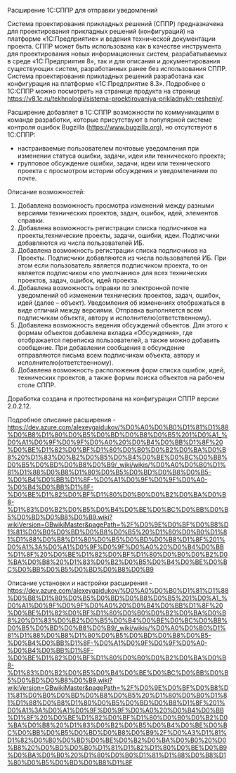 Расширение 1С:СППР для отправки уведомлений

Система проектирования прикладных решений (СППР) предназначена для проектирования прикладных решений (конфигураций) на платформе «1С:Предприятие» и ведения технической документации проекта. СППР может быть использована как в качестве инструмента для проектирования новых информационных систем, разрабатываемых в среде «1С:Предприятия 8», так и для описания и документирования существующих систем, разработанных ранее без использования СППР.
Система проектирования прикладных решений разработана как конфигурация на платформе «1С:Предприятие 8.3».
Подробнее о 1С:СППР можно посмотреть на странице продукта на странице https://v8.1c.ru/tekhnologii/sistema-proektirovaniya-prikladnykh-resheniy/.

Расширение добавляет в 1С:СППР возможности по коммуникациям в команде разработки, которые присутствуют в популярной системе контроля ошибок Bugzilla (https://www.bugzilla.org), 
но отсутствуют в 1С:СППР:
* настраиваемые пользователем почтовые уведомления при изменении статуса ошибки, задачи, идеи или технического проекта;
* групповое обсуждение ошибки, задачи, идеи или технического проекта с просмотром истории обсуждения и уведомлениями по почте.

Описание возможностей:
1. Добавлена возможность просмотра изменений между разными версиями технических проектов, задач, ошибок, идей, элементов справки.
2. Добавлена возможность регистрации списка подписчиков на проекты,технические проекты, задачи, ошибки, идеи. Подписчики добавляются из числа пользователей ИБ.
3. Добавлена возможность регистрации списка подписчиков на Проекты. Подписчики добавляются из числа пользователей ИБ. При этом если пользователь является подписчиком проекта, то он является подписчиком «по умолчанию» для всех технических проектов, задач, ошибок, идей проекта.
4. Добавлена возможность оправки по электронной почте уведомлений об изменении технических проектов, задач, ошибок, идей (далее – объект). Уведомления об изменениях отображаться в виде отличий между версиями. Отправка выполняется всем подписчикам объекта, автору и исполнителю(ответственному).
5. Добавлена возможность ведения обсуждений объектов. Для этого к формам объектов добавлена вкладка «Обсуждения», где отображается переписка пользователей, а также можно добавить сообщение. При добавлении сообщения в обсуждение отправляются письма всем подписчикам объекта, автору и исполнителю(ответственному).
6. Добавлена возможность расположения форм списка ошибок, идей, технических проектов, а также формы поиска объектов на рабочем столе СППР.

Доработка создана и протестирована на конфигурации СППР версии 2.0.2.12.


Подробное описание расширения - https://dev.azure.com/alexeygaidukov/%D0%A0%D0%B0%D1%81%D1%88%D0%B8%D1%80%D0%B5%D0%BD%D0%B8%D0%B5%201%D0%A1_%D0%A1%D0%9F%D0%9F%D0%A0%20%D0%B4%D0%BB%D1%8F%20%D0%BE%D1%82%D0%BF%D1%80%D0%B0%D0%B2%D0%BA%D0%B8%20%D1%83%D0%B2%D0%B5%D0%B4%D0%BE%D0%BC%D0%BB%D0%B5%D0%BD%D0%B8%D0%B9/_wiki/wikis/%D0%A0%D0%B0%D1%81%D1%88%D0%B8%D1%80%D0%B5%D0%BD%D0%B8%D0%B5-%D0%B4%D0%BB%D1%8F-%D0%A1%D0%9F%D0%9F%D0%A0-%D0%B4%D0%BB%D1%8F-%D0%BE%D1%82%D0%BF%D1%80%D0%B0%D0%B2%D0%BA%D0%B8-%D1%83%D0%B2%D0%B5%D0%B4%D0%BE%D0%BC%D0%BB%D0%B5%D0%BD%D0%B8%D0%B9.wiki?wikiVersion=GBwikiMaster&pagePath=%2F%D0%9E%D0%BF%D0%B8%D1%81%D0%B0%D0%BD%D0%B8%D0%B5%20%D1%80%D0%B0%D1%81%D1%88%D0%B8%D1%80%D0%B5%D0%BD%D0%B8%D1%8F%201%D0%A1%3A%D0%A1%D0%9F%D0%9F%D0%A0%20%D0%B4%D0%BB%D1%8F%20%D0%BE%D1%82%D0%BF%D1%80%D0%B0%D0%B2%D0%BA%D0%B8%20%D1%83%D0%B2%D0%B5%D0%B4%D0%BE%D0%BC%D0%BB%D0%B5%D0%BD%D0%B8%D0%B9

Описание установки и настройки расширения - https://dev.azure.com/alexeygaidukov/%D0%A0%D0%B0%D1%81%D1%88%D0%B8%D1%80%D0%B5%D0%BD%D0%B8%D0%B5%201%D0%A1_%D0%A1%D0%9F%D0%9F%D0%A0%20%D0%B4%D0%BB%D1%8F%20%D0%BE%D1%82%D0%BF%D1%80%D0%B0%D0%B2%D0%BA%D0%B8%20%D1%83%D0%B2%D0%B5%D0%B4%D0%BE%D0%BC%D0%BB%D0%B5%D0%BD%D0%B8%D0%B9/_wiki/wikis/%D0%A0%D0%B0%D1%81%D1%88%D0%B8%D1%80%D0%B5%D0%BD%D0%B8%D0%B5-%D0%B4%D0%BB%D1%8F-%D0%A1%D0%9F%D0%9F%D0%A0-%D0%B4%D0%BB%D1%8F-%D0%BE%D1%82%D0%BF%D1%80%D0%B0%D0%B2%D0%BA%D0%B8-%D1%83%D0%B2%D0%B5%D0%B4%D0%BE%D0%BC%D0%BB%D0%B5%D0%BD%D0%B8%D0%B9.wiki?wikiVersion=GBwikiMaster&pagePath=%2F%D0%9E%D0%BF%D0%B8%D1%81%D0%B0%D0%BD%D0%B8%D0%B5%20%D1%80%D0%B0%D1%81%D1%88%D0%B8%D1%80%D0%B5%D0%BD%D0%B8%D1%8F%201%D0%A1%3A%D0%A1%D0%9F%D0%9F%D0%A0%20%D0%B4%D0%BB%D1%8F%20%D0%BE%D1%82%D0%BF%D1%80%D0%B0%D0%B2%D0%BA%D0%B8%20%D1%83%D0%B2%D0%B5%D0%B4%D0%BE%D0%BC%D0%BB%D0%B5%D0%BD%D0%B8%D0%B9%2F%D0%A3%D1%81%D1%82%D0%B0%D0%BD%D0%BE%D0%B2%D0%BA%D0%B0%20%D0%B8%20%D0%BD%D0%B0%D1%81%D1%82%D1%80%D0%BE%D0%B9%D0%BA%D0%B0%20%D1%80%D0%B0%D1%81%D1%88%D0%B8%D1%80%D0%B5%D0%BD%D0%B8%D1%8F
